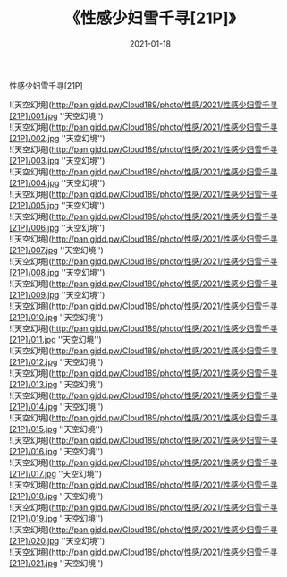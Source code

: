 ﻿---
layout: post
title:  《性感少妇雪千寻[21P]》
date:   2021-01-18
img: http://pan.gjdd.pw/Cloud189/photo/性感/2021/性感少妇雪千寻[21P]/000.jpg
categories: [美女, 性感, 泳衣]
---

性感少妇雪千寻[21P]



![天空幻境](http://pan.gjdd.pw/Cloud189/photo/性感/2021/性感少妇雪千寻[21P]/001.jpg ''天空幻境'') <br>
![天空幻境](http://pan.gjdd.pw/Cloud189/photo/性感/2021/性感少妇雪千寻[21P]/002.jpg ''天空幻境'') <br>
![天空幻境](http://pan.gjdd.pw/Cloud189/photo/性感/2021/性感少妇雪千寻[21P]/003.jpg ''天空幻境'') <br>
![天空幻境](http://pan.gjdd.pw/Cloud189/photo/性感/2021/性感少妇雪千寻[21P]/004.jpg ''天空幻境'') <br>
![天空幻境](http://pan.gjdd.pw/Cloud189/photo/性感/2021/性感少妇雪千寻[21P]/005.jpg ''天空幻境'') <br>
![天空幻境](http://pan.gjdd.pw/Cloud189/photo/性感/2021/性感少妇雪千寻[21P]/006.jpg ''天空幻境'') <br>
![天空幻境](http://pan.gjdd.pw/Cloud189/photo/性感/2021/性感少妇雪千寻[21P]/007.jpg ''天空幻境'') <br>
![天空幻境](http://pan.gjdd.pw/Cloud189/photo/性感/2021/性感少妇雪千寻[21P]/008.jpg ''天空幻境'') <br>
![天空幻境](http://pan.gjdd.pw/Cloud189/photo/性感/2021/性感少妇雪千寻[21P]/009.jpg ''天空幻境'') <br>
![天空幻境](http://pan.gjdd.pw/Cloud189/photo/性感/2021/性感少妇雪千寻[21P]/010.jpg ''天空幻境'') <br>
![天空幻境](http://pan.gjdd.pw/Cloud189/photo/性感/2021/性感少妇雪千寻[21P]/011.jpg ''天空幻境'') <br>
![天空幻境](http://pan.gjdd.pw/Cloud189/photo/性感/2021/性感少妇雪千寻[21P]/012.jpg ''天空幻境'') <br>
![天空幻境](http://pan.gjdd.pw/Cloud189/photo/性感/2021/性感少妇雪千寻[21P]/013.jpg ''天空幻境'') <br>
![天空幻境](http://pan.gjdd.pw/Cloud189/photo/性感/2021/性感少妇雪千寻[21P]/014.jpg ''天空幻境'') <br>
![天空幻境](http://pan.gjdd.pw/Cloud189/photo/性感/2021/性感少妇雪千寻[21P]/015.jpg ''天空幻境'') <br>
![天空幻境](http://pan.gjdd.pw/Cloud189/photo/性感/2021/性感少妇雪千寻[21P]/016.jpg ''天空幻境'') <br>
![天空幻境](http://pan.gjdd.pw/Cloud189/photo/性感/2021/性感少妇雪千寻[21P]/017.jpg ''天空幻境'') <br>
![天空幻境](http://pan.gjdd.pw/Cloud189/photo/性感/2021/性感少妇雪千寻[21P]/018.jpg ''天空幻境'') <br>
![天空幻境](http://pan.gjdd.pw/Cloud189/photo/性感/2021/性感少妇雪千寻[21P]/019.jpg ''天空幻境'') <br>
![天空幻境](http://pan.gjdd.pw/Cloud189/photo/性感/2021/性感少妇雪千寻[21P]/020.jpg ''天空幻境'') <br>
![天空幻境](http://pan.gjdd.pw/Cloud189/photo/性感/2021/性感少妇雪千寻[21P]/021.jpg ''天空幻境'') <br>